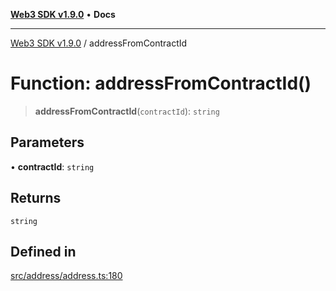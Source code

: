 [**Web3 SDK v1.9.0**](../README.md) • **Docs**

***

[Web3 SDK v1.9.0](../globals.md) / addressFromContractId

# Function: addressFromContractId()

> **addressFromContractId**(`contractId`): `string`

## Parameters

• **contractId**: `string`

## Returns

`string`

## Defined in

[src/address/address.ts:180](https://github.com/Mystic-Nayy/alephium-web3/blob/ee41f5e0e7d7fb0b155fe62f05b2ac03772895ca/packages/web3/src/address/address.ts#L180)
